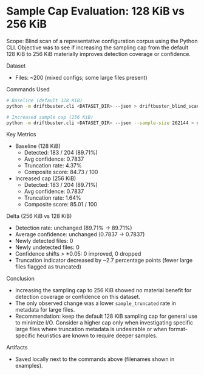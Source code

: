 # Sample Cap Evaluation: 128 KiB vs 256 KiB

Scope: Blind scan of a representative configuration corpus using the Python CLI. Objective was to see if increasing the sampling cap from the default 128 KiB to 256 KiB materially improves detection coverage or confidence.

Dataset
- Files: ~200 (mixed configs; some large files present)

Commands Used
```bash
# Baseline (default 128 KiB)
python -m driftbuster.cli <DATASET_DIR> --json > driftbuster_blind_scan.jsonl

# Increased sample cap (256 KiB)
python -m driftbuster.cli <DATASET_DIR> --json --sample-size 262144 > driftbuster_blind_scan_256k.jsonl
```

Key Metrics
- Baseline (128 KiB)
  - Detected: 183 / 204 (89.71%)
  - Avg confidence: 0.7837
  - Truncation rate: 4.37%
  - Composite score: 84.73 / 100
- Increased cap (256 KiB)
  - Detected: 183 / 204 (89.71%)
  - Avg confidence: 0.7837
  - Truncation rate: 1.64%
  - Composite score: 85.01 / 100

Delta (256 KiB vs 128 KiB)
- Detection rate: unchanged (89.71% → 89.71%)
- Average confidence: unchanged (0.7837 → 0.7837)
- Newly detected files: 0
- Newly undetected files: 0
- Confidence shifts > ±0.05: 0 improved, 0 dropped
- Truncation indicator decreased by ~2.7 percentage points (fewer large files flagged as truncated)

Conclusion
- Increasing the sampling cap to 256 KiB showed no material benefit for detection coverage or confidence on this dataset.
- The only observed change was a lower `sample_truncated` rate in metadata for large files.
- Recommendation: keep the default 128 KiB sampling cap for general use to minimize I/O. Consider a higher cap only when investigating specific large files where truncation metadata is undesirable or when format-specific heuristics are known to require deeper samples.

Artifacts
- Saved locally next to the commands above (filenames shown in examples).
